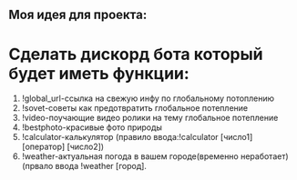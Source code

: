 ## Моя идея для проекта:
# Сделать дискорд бота который будет иметь функции:
1. !global_url-ссылка на свежую инфу по глобальному потоплению
2. !sovet-советы как предотвратить глобальное потепление
3. !video-поучающие видео ролики на тему глобальное потепление
4. !bestphoto-красивые фото природы
5. !calculator-калькулятор (правило ввода:!calculator [число1] [оператор] [число2])
6. !weather-актуальная погода в вашем городе(временно неработает)(првало ввода !weather [город].
